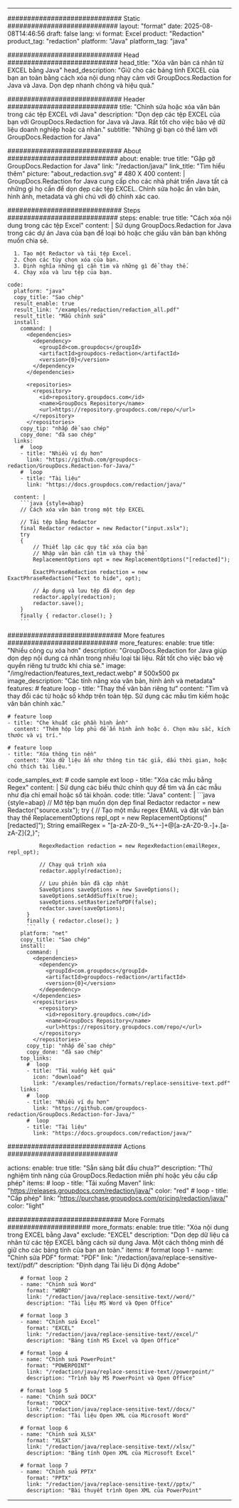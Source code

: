 
---
############################# Static ############################
layout: "format"
date:  2025-08-08T14:46:56
draft: false
lang: vi
format: Excel
product: "Redaction"
product_tag: "redaction"
platform: "Java"
platform_tag: "java"

############################# Head ############################
head_title: "Xóa văn bản cá nhân từ EXCEL bằng Java"
head_description: "Giữ cho các bảng tính EXCEL của bạn an toàn bằng cách xóa nội dung nhạy cảm với GroupDocs.Redaction for Java và Java. Dọn dẹp nhanh chóng và hiệu quả."

############################# Header ############################
title: "Chỉnh sửa hoặc xóa văn bản trong các tệp EXCEL với Java" 
description: "Dọn dẹp các tệp EXCEL của bạn với GroupDocs.Redaction for Java và Java. Rất tốt cho việc bảo vệ dữ liệu doanh nghiệp hoặc cá nhân."
subtitle: "Những gì bạn có thể làm với GroupDocs.Redaction for Java" 

############################# About ############################
about:
    enable: true
    title: "Gặp gỡ GroupDocs.Redaction for Java"
    link: "/redaction/java/"
    link_title: "Tìm hiểu thêm"
    picture: "about_redaction.svg" # 480 X 400
    content: |
       GroupDocs.Redaction for Java cung cấp cho các nhà phát triển Java tất cả những gì họ cần để dọn dẹp các tệp EXCEL. Chỉnh sửa hoặc ẩn văn bản, hình ảnh, metadata và ghi chú với độ chính xác cao.

############################# Steps ############################
steps:
    enable: true
    title: "Cách xóa nội dung trong các tệp Excel"
    content: |
      Sử dụng GroupDocs.Redaction for Java trong các dự án Java của bạn để loại bỏ hoặc che giấu văn bản bạn không muốn chia sẻ.
      
      1. Tạo một Redactor và tải tệp Excel.
      2. Chọn các tùy chọn xóa của bạn.
      3. Định nghĩa những gì cần tìm và những gì để thay thế.
      4. Chạy xóa và lưu tệp của bạn.
   
    code:
      platform: "java"
      copy_title: "Sao chép"
      result_enable: true
      result_link: "/examples/redaction/redaction_all.pdf"
      result_title: "Mẫu chỉnh sửa"
      install:
        command: |
          <dependencies>
            <dependency>
              <groupId>com.groupdocs</groupId>
              <artifactId>groupdocs-redaction</artifactId>
              <version>{0}</version>
            </dependency>
          </dependencies>

          <repositories>
            <repository>
              <id>repository.groupdocs.com</id>
              <name>GroupDocs Repository</name>
              <url>https://repository.groupdocs.com/repo/</url>
            </repository>
          </repositories>
        copy_tip: "nhấp để sao chép"
        copy_done: "đã sao chép"
      links:
        #  loop
        - title: "Nhiều ví dụ hơn"
          link: "https://github.com/groupdocs-redaction/GroupDocs.Redaction-for-Java/"
        #  loop
        - title: "Tài liệu"
          link: "https://docs.groupdocs.com/redaction/java/"
          
      content: |
        ```java {style=abap}
        // Cách xóa văn bản trong một tệp EXCEL

        // Tải tệp bằng Redactor
        final Redactor redactor = new Redactor("input.xslx");
        try
        {
            // Thiết lập các quy tắc xóa của bạn
            // Nhập văn bản cần tìm và thay thế
            ReplacementOptions opt = new ReplacementOptions("[redacted]");
            
            ExactPhraseRedaction redaction = new ExactPhraseRedaction("Text to hide", opt);

            // Áp dụng và lưu tệp đã dọn dẹp
            redactor.apply(redaction);
            redactor.save();
        }
        finally { redactor.close(); }
        ```            


############################# More features ############################
more_features:
  enable: true
  title: "Nhiều công cụ xóa hơn"
  description: "GroupDocs.Redaction for Java giúp dọn dẹp nội dung cá nhân trong nhiều loại tài liệu. Rất tốt cho việc bảo vệ quyền riêng tư trước khi chia sẻ."
  image: "/img/redaction/features_text_redact.webp" # 500x500 px
  image_description: "Các tính năng xóa văn bản, hình ảnh và metadata"
  features:
    # feature loop
    - title: "Thay thế văn bản riêng tư"
      content: "Tìm và thay đổi các từ hoặc số khớp trên toàn tệp. Sử dụng các mẫu tìm kiếm hoặc văn bản chính xác."

    # feature loop
    - title: "Che khuất các phần hình ảnh"
      content: "Thêm hộp lớp phủ để ẩn hình ảnh hoặc ô. Chọn màu sắc, kích thước và vị trí."

    # feature loop
    - title: "Xóa thông tin nền"
      content: "Xóa dữ liệu ẩn như thông tin tác giả, dấu thời gian, hoặc chú thích tài liệu."
      
  code_samples_ext:
    # code sample ext loop
    - title: "Xóa các mẫu bằng Regex"
      content: |
        Sử dụng các biểu thức chính quy để tìm và ẩn các mẫu như địa chỉ email hoặc số tài khoản.
      code:
        title: "Java"
        content: |
          ```java {style=abap}
          //  Mở tệp bạn muốn dọn dẹp
          final Redactor redactor = new Redactor("source.xslx");
          try
          {
              // Tạo một mẫu regex EMAIL và đặt văn bản thay thế
              ReplacementOptions repl_opt = new ReplacementOptions("[redacted]");
              String emailRegex = "[a-zA-Z0-9._%+-]+@[a-zA-Z0-9.-]+\.[a-zA-Z]{2,}";

              RegexRedaction redaction = new RegexRedaction(emailRegex, repl_opt);
              
              // Chạy quá trình xóa
              redactor.apply(redaction);

              // Lưu phiên bản đã cập nhật
              SaveOptions saveOptions = new SaveOptions();
              saveOptions.setAddSuffix(true);
              saveOptions.setRasterizeToPDF(false);
              redactor.save(saveOptions);
          }
          finally { redactor.close(); }
          ```
        platform: "net"
        copy_title: "Sao chép"
        install:
          command: |
            <dependencies>
              <dependency>
                <groupId>com.groupdocs</groupId>
                <artifactId>groupdocs-redaction</artifactId>
                <version>{0}</version>
              </dependency>
            </dependencies>
            <repositories>
              <repository>
                <id>repository.groupdocs.com</id>
                <name>GroupDocs Repository</name>
                <url>https://repository.groupdocs.com/repo/</url>
              </repository>
            </repositories>
          copy_tip: "nhấp để sao chép"
          copy_done: "đã sao chép"
        top_links:
          #  loop
          - title: "Tải xuống kết quả"
            icon: "download"
            link: "/examples/redaction/formats/replace-sensitive-text.pdf"
        links:
          #  loop
          - title: "Nhiều ví dụ hơn"
            link: "https://github.com/groupdocs-redaction/GroupDocs.Redaction-for-Java/"
          #  loop
          - title: "Tài liệu"
            link: "https://docs.groupdocs.com/redaction/java/"


############################# Actions ############################

actions:
  enable: true
  title: "Sẵn sàng bắt đầu chưa?"
  description: "Thử nghiệm tính năng của GroupDocs.Redaction miễn phí hoặc yêu cầu cấp phép"
  items:
    #  loop
    - title: "Tải xuống Maven"
      link: "https://releases.groupdocs.com/redaction/java/"
      color: "red"
        #  loop
    - title: "Cấp phép"
      link: "https://purchase.groupdocs.com/pricing/redaction/java/"
      color: "light"


############################# More Formats #####################
more_formats:
    enable: true
    title: "Xóa nội dung trong EXCEL bằng Java"
    exclude: "EXCEL"
    description: "Dọn dẹp dữ liệu cá nhân từ các tệp EXCEL bằng cách sử dụng Java. Một cách thông minh để giữ cho các bảng tính của bạn an toàn."
    items: 
        # format loop 1
        - name: "Chỉnh sửa PDF"
          format: "PDF"
          link: "/redaction/java/replace-sensitive-text//pdf/"
          description: "Định dạng Tài liệu Di động Adobe"

        # format loop 2
        - name: "Chỉnh sửa Word"
          format: "WORD"
          link: "/redaction/java/replace-sensitive-text//word/"
          description: "Tài liệu MS Word và Open Office"
          
        # format loop 3
        - name: "Chỉnh sửa Excel"
          format: "EXCEL"
          link: "/redaction/java/replace-sensitive-text//excel/"
          description: "Bảng tính MS Excel và Open Office"

        # format loop 4
        - name: "Chỉnh sửa PowerPoint"
          format: "POWERPOINT"
          link: "/redaction/java/replace-sensitive-text//powerpoint/"
          description: "Trình bày MS PowerPoint và Open Office"

        # format loop 5
        - name: "Chỉnh sửa DOCX"
          format: "DOCX"
          link: "/redaction/java/replace-sensitive-text//docx/"
          description: "Tài liệu Open XML của Microsoft Word"
          
        # format loop 6
        - name: "Chỉnh sửa XLSX"
          format: "XLSX"
          link: "/redaction/java/replace-sensitive-text//xlsx/"
          description: "Bảng tính Open XML của Microsoft Excel"
          
        # format loop 7
        - name: "Chỉnh sửa PPTX"
          format: "PPTX"
          link: "/redaction/java/replace-sensitive-text//pptx/"
          description: "Bài thuyết trình Open XML của PowerPoint"


---